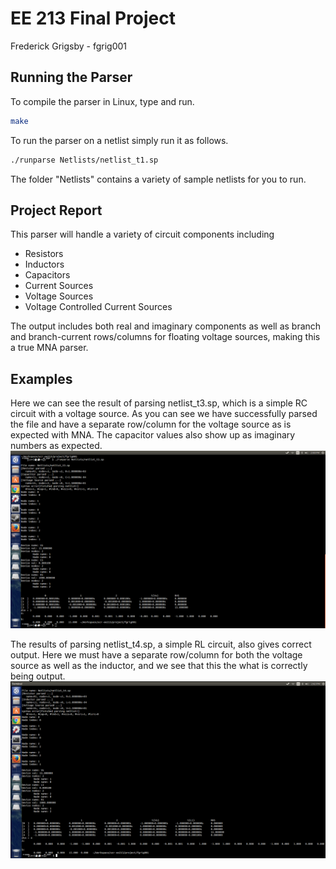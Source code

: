 
EE 213 Final Project
====================
Frederick Grigsby - fgrig001

Running the Parser
------------------

To compile the parser in Linux, type and run.
```sh
make
```
To run the parser on a netlist simply run it as follows.
```sh
./runparse Netlists/netlist_t1.sp
```

The folder "Netlists" contains a variety of sample netlists for you to run.

Project Report
----------------

This parser will handle a variety of circuit components including
* Resistors
* Inductors 
* Capacitors
* Current Sources
* Voltage Sources
* Voltage Controlled Current Sources

The output includes both real and imaginary components as well as branch 
and branch-current rows/columns for floating voltage sources, making this
a true MNA parser. 

Examples
--------
Here we can see the result of parsing netlist_t3.sp, which is a simple RC
circuit with a voltage source. As you can see we have successfully parsed the
file and have a separate row/column for the voltage source as is expected
with MNA. The capacitor values also show up as imaginary numbers as expected.
![Netlist3](Images/Netlist3.png)

The results of parsing netlist_t4.sp, a simple RL circuit, also gives correct
output. Here we must have a separate row/column for both the voltage source
as well as the inductor, and we see that this the what is correctly being 
output.
![Netlist4](Images/Netlist4.png)


